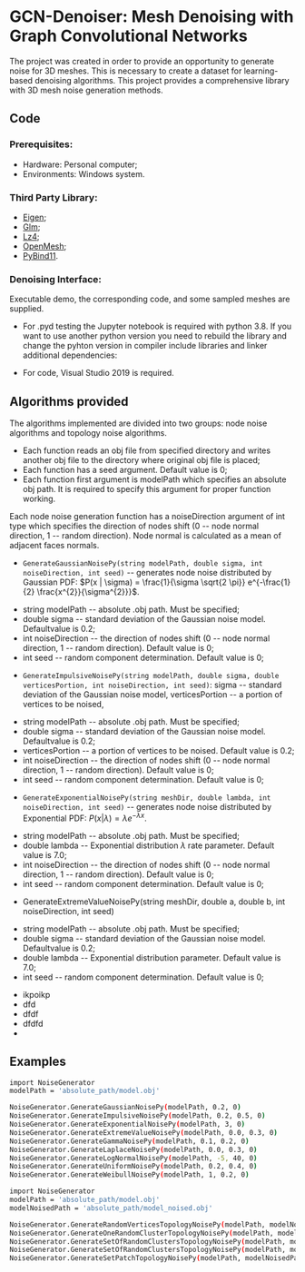 # GCN-Denoiser: Mesh Denoising with Graph Convolutional Networks

The project was created in order to provide an opportunity to generate noise for 3D meshes. This is necessary to create a dataset for learning-based denoising algorithms. This project provides a comprehensive library with 3D mesh noise generation methods.

## Code

### Prerequisites:

- Hardware: Personal computer;
- Environments: Windows system.

### Third Party Library:

- [Eigen](http://eigen.tuxfamily.org/index.php?title=Main_Page);
- [Glm](https://github.com/g-truc/glm);
- [Lz4](https://github.com/lz4/lz4);
- [OpenMesh](https://www.graphics.rwth-aachen.de/software/openmesh/);
- [PyBind11](https://github.com/pybind/pybind11).

### Denoising Interface:

Executable demo, the corresponding code, and some sampled meshes are supplied.

- For .pyd testing the Jupyter notebook is required with python 3.8. If you want to use another python version you need to rebuild the library and change the pyhton version in compiler include libraries and linker additional dependencies:

- For code, Visual Studio 2019 is required.

## Algorithms provided

The algorithms implemented are divided into two groups: node noise algorithms and topology noise algorithms.

- Each function reads an obj file from specified directory and writes another obj file to the directory where original obj file is placed;
- Each function has a seed argument. Default value is 0;
- Each function first argument is modelPath which specifies an absolute obj path. It is required to specify this argument for proper function working.

Each node noise generation function has a noiseDirection argument of int type which specifies the direction of nodes shift (0 -- node normal direction, 1 -- random direction). Node normal is calculated as a mean of adjacent faces normals.

* `GenerateGaussianNoisePy(string modelPath, double sigma, int noiseDirection, int seed)` -- generates node noise distributed by Gaussian PDF: $P(x | \sigma) = \frac{1}{\sigma \sqrt{2 \pi}} e^{-\frac{1}{2} \frac{x^{2}}{\sigma^{2}}}$.

- string modelPath -- absolute .obj path. Must be specified;
- double sigma -- standard deviation of the Gaussian noise model. Defaultvalue is 0.2;
- int noiseDirection -- the direction of nodes shift (0 -- node normal direction, 1 -- random direction). Default value is 0;
- int seed -- random component determination. Default value is 0;
  
* `GenerateImpulsiveNoisePy(string modelPath, double sigma, double verticesPortion, int noiseDirection, int seed)`: sigma -- standard deviation of the Gaussian noise model, verticesPortion -- a portion of vertices to be noised,

- string modelPath -- absolute .obj path. Must be specified;
- double sigma -- standard deviation of the Gaussian noise model. Defaultvalue is 0.2;
- verticesPortion -- a portion of vertices to be noised. Default value is 0.2;
- int noiseDirection -- the direction of nodes shift (0 -- node normal direction, 1 -- random direction). Default value is 0;
- int seed -- random component determination. Default value is 0;
  
* `GenerateExponentialNoisePy(string meshDir, double lambda, int noiseDirection, int seed)` -- generates node noise distributed by Exponential PDF: $P(x | \lambda) = \lambda e^{-\lambda x}$.

- string modelPath -- absolute .obj path. Must be specified;
- double lambda -- Exponential distribution $\lambda$ rate parameter. Default value is 7.0;
- int noiseDirection -- the direction of nodes shift (0 -- node normal direction, 1 -- random direction). Default value is 0;
- int seed -- random component determination. Default value is 0;
  
* GenerateExtremeValueNoisePy(string meshDir, double a, double b, int noiseDirection, int seed)

- string modelPath -- absolute .obj path. Must be specified;
- double sigma -- standard deviation of the Gaussian noise model. Defaultvalue is 0.2;
- double lambda -- Exponential distribution parameter. Default value is 7.0;
- int seed -- random component determination. Default value is 0;
  
* ikpoikp
* dfd
* dfdf
* dfdfd
* 


## Examples

```bash
import NoiseGenerator
modelPath = 'absolute_path/model.obj'
```

```bash
NoiseGenerator.GenerateGaussianNoisePy(modelPath, 0.2, 0)
NoiseGenerator.GenerateImpulsiveNoisePy(modelPath, 0.2, 0.5, 0)
NoiseGenerator.GenerateExponentialNoisePy(modelPath, 3, 0)
NoiseGenerator.GenerateExtremeValueNoisePy(modelPath, 0.0, 0.3, 0)
NoiseGenerator.GenerateGammaNoisePy(modelPath, 0.1, 0.2, 0)
NoiseGenerator.GenerateLaplaceNoisePy(modelPath, 0.0, 0.3, 0)
NoiseGenerator.GenerateLogNormalNoisePy(modelPath, -5, 40, 0)
NoiseGenerator.GenerateUniformNoisePy(modelPath, 0.2, 0.4, 0)
NoiseGenerator.GenerateWeibullNoisePy(modelPath, 1, 0.2, 0)
```

```bash
import NoiseGenerator
modelPath = 'absolute_path/model.obj'
modelNoisedPath = 'absolute_path/model_noised.obj'
```

```bash
NoiseGenerator.GenerateRandomVerticesTopologyNoisePy(modelPath, modelNoisedPath, 5)
NoiseGenerator.GenerateOneRandomClusterTopologyNoisePy(modelPath, modelNoisedPath, 0.5, 50, 40.0)
NoiseGenerator.GenerateSetOfRandomClustersTopologyNoisePy(modelPath, modelNoisedPath, 0.5, 50, 40.0, 4, 40, 0)
NoiseGenerator.GenerateSetOfRandomClustersTopologyNoisePy(modelPath, modelNoisedPath, 0.5, 30, 20.0, 5, 40, 1)
NoiseGenerator.GenerateSetPatchTopologyNoisePy(modelPath, modelNoisedPath, 0.005, 0.01, 0.01, 0.01, 0.05, 3, 30, 2, 3, 16)
```



